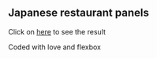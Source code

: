 ## Japanese restaurant panels

Click on [here](https://awesome-shockley-309213.netlify.app/) to see the result

Coded with love and flexbox
